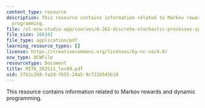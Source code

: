 ```yaml
---
content_type: resource
description: This resource contains information related to Markov rewards and dynamic
  programming.
file: /ol-ocw-studio-app/courses/6-262-discrete-stochastic-processes-spring-2011/2fb2c268fa2d7b5524a59c722b545b18_MIT6_262S11_lec09.pdf
file_size: 166342
file_type: application/pdf
learning_resource_types: []
license: https://creativecommons.org/licenses/by-nc-sa/4.0/
ocw_type: OCWFile
resourcetype: Document
title: MIT6_262S11_lec09.pdf
uid: 2fb2c268-fa2d-7b55-24a5-9c722b545b18
---
```

This resource contains information related to Markov rewards and dynamic programming.